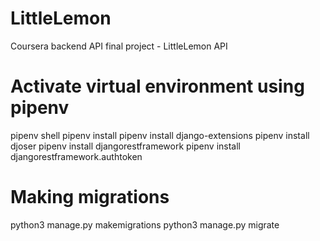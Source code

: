 # LittleLemon

Coursera backend API final project - LittleLemon API
# Activate virtual environment using pipenv 
pipenv shell
pipenv install
pipenv install django-extensions
pipenv install djoser
pipenv install djangorestframework
pipenv install djangorestframework.authtoken
 
# Making migrations
python3 manage.py makemigrations
python3 manage.py migrate
